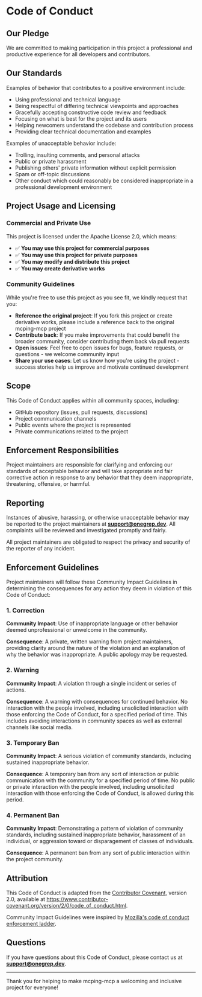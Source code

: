# Code of Conduct

## Our Pledge

We are committed to making participation in this project a professional and productive experience for all developers and contributors.

## Our Standards

Examples of behavior that contributes to a positive environment include:

- Using professional and technical language
- Being respectful of differing technical viewpoints and approaches
- Gracefully accepting constructive code review and feedback
- Focusing on what is best for the project and its users
- Helping newcomers understand the codebase and contribution process
- Providing clear technical documentation and examples

Examples of unacceptable behavior include:

- Trolling, insulting comments, and personal attacks
- Public or private harassment
- Publishing others' private information without explicit permission
- Spam or off-topic discussions
- Other conduct which could reasonably be considered inappropriate in a professional development environment

## Project Usage and Licensing

### Commercial and Private Use

This project is licensed under the Apache License 2.0, which means:

- ✅ **You may use this project for commercial purposes**
- ✅ **You may use this project for private purposes**
- ✅ **You may modify and distribute this project**
- ✅ **You may create derivative works**

### Community Guidelines

While you're free to use this project as you see fit, we kindly request that you:

- **Reference the original project**: If you fork this project or create derivative works, please include a reference back to the original mcping-mcp project
- **Contribute back**: If you make improvements that could benefit the broader community, consider contributing them back via pull requests
- **Open issues**: Feel free to open issues for bugs, feature requests, or questions - we welcome community input
- **Share your use cases**: Let us know how you're using the project - success stories help us improve and motivate continued development

## Scope

This Code of Conduct applies within all community spaces, including:

- GitHub repository (issues, pull requests, discussions)
- Project communication channels
- Public events where the project is represented
- Private communications related to the project

## Enforcement Responsibilities

Project maintainers are responsible for clarifying and enforcing our standards of acceptable behavior and will take appropriate and fair corrective action in response to any behavior that they deem inappropriate, threatening, offensive, or harmful.

## Reporting

Instances of abusive, harassing, or otherwise unacceptable behavior may be reported to the project maintainers at **support@onegrep.dev**. All complaints will be reviewed and investigated promptly and fairly.

All project maintainers are obligated to respect the privacy and security of the reporter of any incident.

## Enforcement Guidelines

Project maintainers will follow these Community Impact Guidelines in determining the consequences for any action they deem in violation of this Code of Conduct:

### 1. Correction

**Community Impact**: Use of inappropriate language or other behavior deemed unprofessional or unwelcome in the community.

**Consequence**: A private, written warning from project maintainers, providing clarity around the nature of the violation and an explanation of why the behavior was inappropriate. A public apology may be requested.

### 2. Warning

**Community Impact**: A violation through a single incident or series of actions.

**Consequence**: A warning with consequences for continued behavior. No interaction with the people involved, including unsolicited interaction with those enforcing the Code of Conduct, for a specified period of time. This includes avoiding interactions in community spaces as well as external channels like social media.

### 3. Temporary Ban

**Community Impact**: A serious violation of community standards, including sustained inappropriate behavior.

**Consequence**: A temporary ban from any sort of interaction or public communication with the community for a specified period of time. No public or private interaction with the people involved, including unsolicited interaction with those enforcing the Code of Conduct, is allowed during this period.

### 4. Permanent Ban

**Community Impact**: Demonstrating a pattern of violation of community standards, including sustained inappropriate behavior, harassment of an individual, or aggression toward or disparagement of classes of individuals.

**Consequence**: A permanent ban from any sort of public interaction within the project community.

## Attribution

This Code of Conduct is adapted from the [Contributor Covenant](https://www.contributor-covenant.org/), version 2.0, available at https://www.contributor-covenant.org/version/2/0/code_of_conduct.html.

Community Impact Guidelines were inspired by [Mozilla's code of conduct enforcement ladder](https://github.com/mozilla/diversity).

## Questions

If you have questions about this Code of Conduct, please contact us at **support@onegrep.dev**.

---

Thank you for helping to make mcping-mcp a welcoming and inclusive project for everyone!
